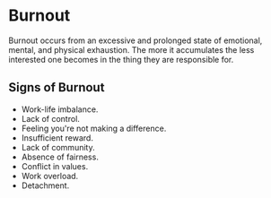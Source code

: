 # Burnout

Burnout occurs from an excessive and prolonged state of emotional, mental, and physical exhaustion.
The more it accumulates the less interested one becomes in the thing they are responsible for.

## Signs of Burnout

- Work-life imbalance.
- Lack of control.
- Feeling you're not making a difference.
- Insufficient reward.
- Lack of community.
- Absence of fairness.
- Conflict in values.
- Work overload.
- Detachment.
